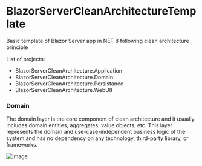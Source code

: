 # BlazorServerCleanArchitectureTemplate
Basic template of Blazor Server app in NET 8 following clean architecture principle

List of projects:
- BlazorServerCleanArchitecture.Application
- BlazorServerCleanArchitecture.Domain
- BlazorServerCleanArchitecture.Persistance
- BlazorServerCleanArchitecture.WebUII

### Domain
The domain layer is the core component of clean architecture and it usually includes domain entities, aggregates, value objects, etc. This layer represents the domain and use-case-independent business logic of the system and has no dependency on any technology, third-party library, or frameworks.

![image](https://github.com/user-attachments/assets/e1e3e003-e156-42e4-b5aa-2ac0ed93b078)


